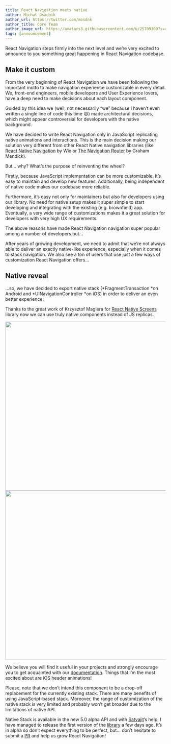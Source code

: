 ```yaml
---
title: React Navigation meets native
author: Michał Osadnik
author_url: https://twitter.com/mosdnk
author_title: Core Team
author_image_url: https://avatars3.githubusercontent.com/u/25709300?s=460&v=4
tags: [announcement]
---
```


React Navigation steps firmly into the next level and we’re very excited to announce to you something great happening in React Navigation codebase.

<!--truncate-->

## Make it custom

From the very beginning of React Navigation we have been following the important motto to make navigation experience customizable in every detail. We, front-end engineers, mobile developers and User Experience lovers, have a deep need to make decisions about each layout component.

Guided by this idea we (well, not necessarily “we” because I haven’t even written a single line of code this time 😄) made architectural decisions, which might appear controversial for developers with the native background.

We have decided to write React Navigation only in JavaScript replicating native animations and interactions. This is the main decision making our solution very different from other React Native navigation libraries (like [React Native Navigation](https://wix.github.io/react-native-navigation) by Wix or [The Navigation Router](https://grahammendick.github.io/navigation/) by Graham Mendick).

But… why? What’s the purpose of reinventing the wheel?

Firstly, because JavaScript implementation can be more customizable. It’s easy to maintain and develop new features. Additionally, being independent of native code makes our codebase more reliable.

Furthermore, it’s easy not only for maintainers but also for developers using our library. No need for native setup makes it super simple to start developing and integrating with the existing (e.g. brownfield) app. Eventually, a very wide range of customizations makes it a great solution for developers with very high UX requirements.

The above reasons have made React Navigation navigation super popular among a number of developers but…

After years of growing development, we need to admit that we’re not always able to deliver an exactly native-like experience, especially when it comes to stack navigation. We also see a ton of users that use just a few ways of customization React Navigation offers…

## **Native reveal**

…so, we have decided to export native stack (*FragmentTransaction *on Android and *UINavigationController *on iOS) in order to deliver an even better experience.

Thanks to the great work of Krzysztof Magiera for [React Native Screens](https://github.com/kmagiera/react-native-screens) library now we can use truly native components instead of JS replicas.

<img src="/blog/assets/android-native-stack.gif" height="530" />
<img src="/blog/assets/ios-native-stack.gif" height="530" />

We believe you will find it useful in your projects and strongly encourage you to get acquainted with our [documentation](https://reactnavigation.org/docs/en/native-stack-navigator.html). Things that I’m the most excited about are iOS header animations!

Please, note that we don’t intend this component to be a drop-off replacement for the currently existing stack. There are many benefits of using JavaScript-based stack. Moreover, the range of customization of the native stack is very limited and probably won’t get broader due to the limitations of native API.

Native Stack is available in the new 5.0 alpha API and with [Satyajit](https://github.com/satya164)’s help, I have managed to release the first version of the [library](https://www.npmjs.com/package/@react-navigation/native-stack) a few days ago. It’s in alpha so don’t expect everything to be perfect, but… don’t hesitate to submit a [PR](https://github.com/react-navigation/react-navigation/pulls) and help us grow React Navigation!

